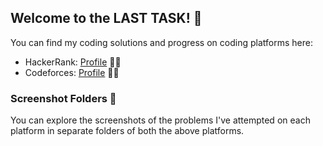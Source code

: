 ## Welcome to the LAST TASK! 🚀

You can find my coding solutions and progress on coding platforms here:

- HackerRank: [Profile](https://www.hackerrank.com/aloukikjoshi?hr_r=1) 👨‍💻
- Codeforces: [Profile](https://codeforces.com/profile/aloukikjoshi) 👨‍💻

### Screenshot Folders 📸

You can explore the screenshots of the problems I've attempted on each platform in separate folders of both the above platforms.
